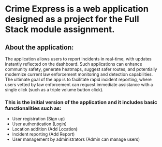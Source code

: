 # Crime Express is a web application designed as a project for the Full Stack module assignment.

## About the application:
 <p> The application allows users to report incidents in real-time, with updates instantly reflected on the dashboard. 
  Such applications can enhance community safety, generate heatmaps, suggest safer routes, and potentially modernize current law enforcement monitoring and detection capabilities. 
  The ultimate goal of the app is to facilitate rapid incident reporting, where users vetted by law enforcement can request immediate assistance with a single click (such as a triple volume button click).
</p>

### This is the initial version of the application and it includes basic functionalities such as:
-  User registration (Sign up)
- User authentication (Login)
- Location addition (Add Location)
- Incident reporting (Add Report)
- User management by administrators (Admin can manage users)
